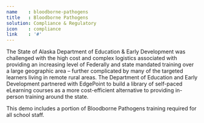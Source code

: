 ```yaml
---
name    : bloodborne-pathogens
title   : Bloodborne Pathogens
solution: Compliance & Regulatory
icon    : compliance
link    : '#'
---
```

The State of Alaska Department of Education & Early Development was challenged with the high cost and complex logistics associated with providing an increasing level of Federally and state mandated training over a large geographic area – further complicated by many of the targeted learners living in remote rural areas. The Department of Education and Early Development partnered with EdgePoint to build a library of self-paced eLearning courses as a more cost-efficient alternative to providing in-person training around the state.

This demo includes a portion of Bloodborne Pathogens training required for all school staff.
